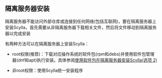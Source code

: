 ## 隔离服务器安装

隔离服务器不能访问外部仓库或连接到任何网络(包括互联网)，要在隔离服务器上安装Scylla，首先需要从非隔离服务器下载相关文件，然后将文件移动到隔离服务器以完成安装

有两种方法可以在隔离服务器上安装Scylla：

- root权限(推荐)：下载对应操作系统的软件包(rpm和debs)并使用软件包管理器(dnf和apt)执行安装。具体参阅[使用软件包在隔离服务器安装Scylla(选项 2)](https://www.scylladb.com/download/?platform=tar)

- 非root权限：使用Scylla统一安装程序